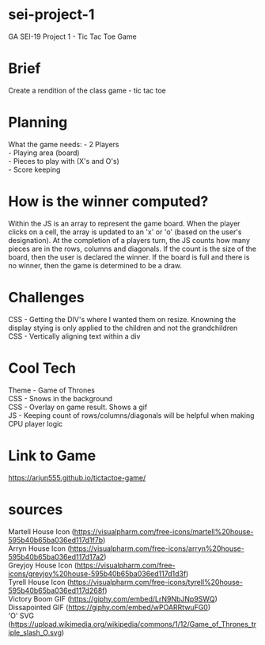 # sei-project-1
GA SEI-19 Project 1 - Tic Tac Toe Game

# Brief
Create a rendition of the class game - tic tac toe

# Planning
What the game needs:
    - 2 Players  
    - Playing area (board)  
    - Pieces to play with (X's and O's)  
    - Score keeping  

# How is the winner computed?
Within the JS is an array to represent the game board. When the player clicks on a cell, the array is updated to an 'x' or 'o' (based on the user's designation). At the completion of a players turn, the JS counts how many pieces are in the rows, columns and diagonals. If the count is the size of the board, then the user is declared the winner. If the board is full and there is no winner, then the game is determined to be a draw.

# Challenges
CSS - Getting the DIV's where I wanted them on resize. Knowning the display stying is only applied to the children and not the grandchildren  
CSS - Vertically aligning text within a div

# Cool Tech
Theme - Game of Thrones  
CSS - Snows in the background  
CSS - Overlay on game result. Shows a gif  
JS - Keeping count of rows/columns/diagonals will be helpful when making CPU player logic  

# Link to Game
https://arjun555.github.io/tictactoe-game/

# sources
Martell House Icon (https://visualpharm.com/free-icons/martell%20house-595b40b65ba036ed117d1f7b)  
Arryn House Icon (https://visualpharm.com/free-icons/arryn%20house-595b40b65ba036ed117d17a2)  
Greyjoy House Icon (https://visualpharm.com/free-icons/greyjoy%20house-595b40b65ba036ed117d1d3f)  
Tyrell House Icon (https://visualpharm.com/free-icons/tyrell%20house-595b40b65ba036ed117d268f)  
Victory Boom GIF (https://giphy.com/embed/LrN9NbJNp9SWQ)  
Dissapointed GIF (https://giphy.com/embed/wPOARRtwuFG0)  
'O' SVG (https://upload.wikimedia.org/wikipedia/commons/1/12/Game_of_Thrones_triple_slash_O.svg)
